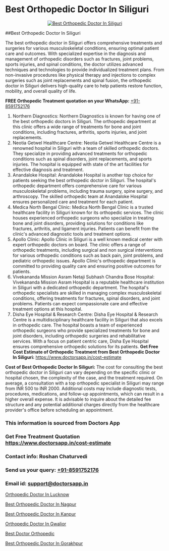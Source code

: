 # Best Orthopedic Doctor In Siliguri

<p align="center">
  <a href="https://doctorsapp.in">
    <img src="https://i.ibb.co/tqM3hNg/sqdqdqsddsa.png" alt="Best Orthopedic Doctor In Siliguri">
  </a>
</p>
##Best Orthopedic Doctor In Siliguri

The best orthopedic doctor in Siliguri offers comprehensive treatments and surgeries for various musculoskeletal conditions, ensuring optimal patient care and outcomes. With specialized expertise in the diagnosis and management of orthopedic disorders such as fractures, joint problems, sports injuries, and spinal conditions, the doctor utilizes advanced techniques and technologies to provide individualized treatment plans. From non-invasive procedures like physical therapy and injections to complex surgeries such as joint replacements and spinal fusion, the orthopedic doctor in Siliguri delivers high-quality care to help patients restore function, mobility, and overall quality of life.

**FREE Orthopedic Treatment quotation on your WhatsApp:**  [+91-8591752176](https://api.whatsapp.com/send?phone=8591752176)

1) Northern Diagnostics: Northern Diagnostics is known for having one of the best orthopedic doctors in Siliguri. The orthopedic department at this clinic offers a wide range of treatments for bone and joint conditions, including fractures, arthritis, sports injuries, and joint replacements.
2) Neotia Getwel Healthcare Centre: Neotia Getwel Healthcare Centre is a renowned hospital in Siliguri with a team of skilled orthopedic doctors. They specialize in providing advanced treatments for orthopedic conditions such as spinal disorders, joint replacements, and sports injuries. The hospital is equipped with state of the art facilities for effective diagnosis and treatment.
3) Anandaloke Hospital: Anandaloke Hospital is another top choice for patients seeking the best orthopedic doctor in Siliguri. The hospital's orthopedic department offers comprehensive care for various musculoskeletal problems, including trauma surgery, spine surgery, and arthroscopy. The skilled orthopedic team at Anandaloke Hospital ensures personalized care and treatment for each patient.
4) Medica North Bengal Clinic: Medica North Bengal Clinic is a trusted healthcare facility in Siliguri known for its orthopedic services. The clinic houses experienced orthopedic surgeons who specialize in treating bone and joint disorders, providing solutions for conditions like fractures, arthritis, and ligament injuries. Patients can benefit from the clinic's advanced diagnostic tools and treatment options.
5) Apollo Clinic: Apollo Clinic in Siliguri is a well known medical center with expert orthopedic doctors on board. The clinic offers a range of orthopedic treatments, including surgical and non surgical interventions for various orthopedic conditions such as back pain, joint problems, and pediatric orthopedic issues. Apollo Clinic's orthopedic department is committed to providing quality care and ensuring positive outcomes for patients.
6) Vivekananda Mission Asram Netaji Subhash Chandra Bose Hospital: Vivekananda Mission Asram Hospital is a reputable healthcare institution in Siliguri with a dedicated orthopedic department. The hospital's orthopedic specialists are skilled in managing complex musculoskeletal conditions, offering treatments for fractures, spinal disorders, and joint problems. Patients can expect compassionate care and effective treatment options at this hospital.
7) Disha Eye Hospital & Research Centre: Disha Eye Hospital & Research Centre is a multidisciplinary healthcare facility in Siliguri that also excels in orthopedic care. The hospital boasts a team of experienced orthopedic surgeons who provide specialized treatments for bone and joint disorders, including orthopedic surgeries and rehabilitative services. With a focus on patient centric care, Disha Eye Hospital ensures comprehensive orthopedic solutions for its patients.
**Get Free Cost Estimate of Orthopedic Treatment from Best Orthopedic Doctor In Siliguri:** https://www.doctorsapp.in/cost-estimate

**Cost of Best Orthopedic Doctor In Siliguri:**
The cost for consulting the best orthopedic doctor in Siliguri can vary depending on the specific clinic or hospital chosen, the complexity of the case, and the treatment required. On average, a consultation with a top orthopedic specialist in Siliguri may range from INR 500 to INR 2000. Additional costs may include diagnostic tests, procedures, medications, and follow-up appointments, which can result in a higher overall expense. It is advisable to inquire about the detailed fee structure and any potential additional charges directly from the healthcare provider's office before scheduling an appointment.

### This information is sourced from Doctors App 
### Get Free Treatment Quotation https://www.doctorsapp.in/cost-estimate
### Contact info: Roshan Chaturvedi 
### Send us your query: [+91-8591752176](https://api.whatsapp.com/send?phone=8591752176) 
### Email id: support@doctorsapp.in

[Orthopedic Doctor In Lucknow](https://www.linkedin.com/pulse/orthopedic-doctor-lucknow-knee-replacement-treatment-w0exe?trackingId=CfZjIHLKxKffhkzHl9kJzg%3D%3D&lipi=urn%3Ali%3Apage%3Ad_flagship3_company_admin%3BII%2FSNcWiSiigR90SV5cfEQ%3D%3D)

[Best Orthopedic Doctor In Nagpur](https://www.linkedin.com/pulse/best-orthopedic-doctor-nagpur-doctorsapp-united-arab-emirates-6dkee?trackingId=o5V5bIsNGGf2s239vFjocQ%3D%3D&lipi=urn%3Ali%3Apage%3Ad_flagship3_company_admin%3BSXrbBuk4SwWZ8nIcZ2zSvw%3D%3D)

[Best Orthopedic Doctor In Kanpur](https://medium.com/@vimalrana22/best-orthopedic-doctor-in-kanpur-29a81a7eb859)

[Orthopedic Doctor In Gwalior](https://medium.com/@vimalrana22/orthopedic-doctor-in-gwalior-db56315fa585)

[Best Doctor Orthopedic](https://doctors-apps.github.io/doctorsapp/best-doctor-orthopedic)

[Best Orthopedic Doctor In Gorakhpur](https://doctors-apps.github.io/doctorsapp/best-orthopedic-doctor-in-gorakhpur)

